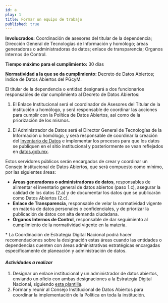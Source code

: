 ```yaml
---
id: a
play: 1
title: Formar un equipo de trabajo
published: true
---
```


**Involucrados:** Coordinación de asesores del titular de la dependencia; Dirección General de Tecnologías de Información y homólogo; áreas generadoras o administradoras de datos; enlace de transparencia; Organos Internos de Control.

**Tiempo máximo para el cumplimiento:** 30 días

**Normatividad a la que  se da cumplimiento:** Decreto de Datos Abiertos; Índice de Datos Abiertos del PGcyM.

El titular de la dependencia o entidad designará a dos funcionarios responsables de dar cumplimiento al Decreto de Datos Abiertos:

1. El Enlace Institucional será el coordinador de Asesores del Titular de la institución u homólogo, y será responsable de coordinar las acciones para cumplir con la Política de Datos Abiertos, así como de la priorización de los mismos.

2. El Administrador de Datos será el Director General de Tecnologías de la Información  u homólogo, y será responsable de coordinar la creación del [Inventario de Datos](http://mxabierto.github.io/guia/#play2) e implementar los procesos para que los datos se publiquen en el sitio institucional y posteriormente se vean reflejados en [datos.gob.mx](http://datos.gob.mx/).

Estos servidores públicos serán encargados de crear y coordinar un Consejo Institucional de Datos Abiertos, que será compuesto como mínimo, por las siguientes áreas:

* **Áreas generadoras o administradoras de datos**, responsables de alimentar el inventario general de datos abiertos (paso 1.c), asegurar la calidad de los datos (2.a) y de documentar los datos que se publicarán como Datos Abiertos (2.c).
* **Enlace de Transparencia**, responsable de velar la normatividad vigente en materia de datos personales o confidenciales, y de priorizar la publicación de datos con alta demanda ciudadana.  
* **Órganos Internos de Control**, responsable de dar seguimiento al cumplimiento de la normatividad vigente en la materia.


\* La Coordinación de Estrategia Digital Nacional podrá hacer recomendaciones sobre la designación estas áreas cuando las entidades o dependencias cuenten con áreas administrativas estratégicas encargadas específicamente de planeación y administración de datos.

#### _Actividades a realizar_

1. Designar un enlace institucional y un administrador de datos abiertos, enviando un oficio con ambas designaciones a la Estrategia Digital Nacional, siguiendo [esta plantilla](https://docs.google.com/document/d/1zTDpf0oW9ooxo2v1W5nQv5ZHAeFL0ss5_6fvhzeGG9g/edit?usp=sharing).
2. Formar y reunir al Consejo Institucional de Datos Abiertos para coordinar la implementación de la Política en toda la institución.